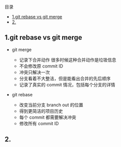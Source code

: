 目录
- [1.git rebase vs git merge](#1git-rebase-vs-git-merge)
- [2.](#2)

## 1.git rebase vs git merge
  
- git merge

  - 记录下合并动作 很多时候这种合并动作是垃圾信息
  - 不会修改原 commit ID
  - 冲突只解决一次
  - 分支看着不大整洁，但是能看出合并的先后顺序
  - 记录了真实的 commit 情况，包括每个分支的详情

- git rebase
  - 改变当前分支 branch out 的位置
  - 得到更简洁的项目历史
  - 每个 commit 都需要解决冲突
  - 修改所有 commit ID

## 2.